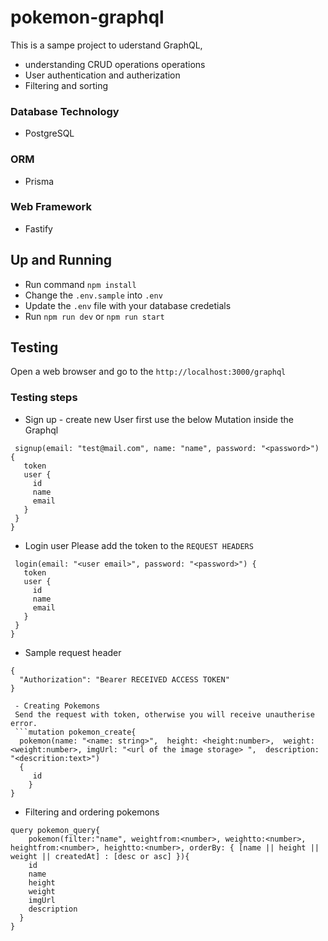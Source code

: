 # pokemon-graphql
This is a sampe project to uderstand GraphQL,
  - understanding CRUD operations operations
  - User authentication and autherization
  - Filtering and sorting
 
### Database Technology
  - PostgreSQL

### ORM
  - Prisma
 
 ### Web Framework
  - Fastify
 
 ## Up and Running
  - Run command `npm install`
  - Change the `.env.sample` into `.env`
  - Update the `.env` file with your database credetials
  - Run `npm run dev` or `npm run start`
 
## Testing
Open a web browser and go to the `http://localhost:3000/graphql`

### Testing steps
 - Sign up - create new User first
 use the below Mutation inside the Graphql
 ```mutation usr_create{
  signup(email: "test@mail.com", name: "name", password: "<password>") {
    token
    user {
      id
      name
      email
    }
  }
}
```
 
 - Login user
 Please add the token to the `REQUEST HEADERS`
 ```mutation user_login{
  login(email: "<user email>", password: "<password>") {
    token
    user {
      id
      name
      email
    }
  }
}
```
- Sample request header
```
{
  "Authorization": "Bearer RECEIVED ACCESS TOKEN"
}
```

```
 - Creating Pokemons
 Send the request with token, otherwise you will receive unautherise error.
 ```mutation pokemon_create{
  pokemon(name: "<name: string>",  height: <height:number>,  weight: <weight:number>, imgUrl: "<url of the image storage> ",  description: "<descrition:text>")
  {
	 id
 	}
} 
```
- Filtering and ordering pokemons
```
query pokemon_query{
	pokemon(filter:"name", weightfrom:<number>, weightto:<number>, heightfrom:<number>, heightto:<number>, orderBy: { [name || height || weight || createdAt] : [desc or asc] }){
    id
    name
    height
    weight
    imgUrl
    description
  } 
}
```

